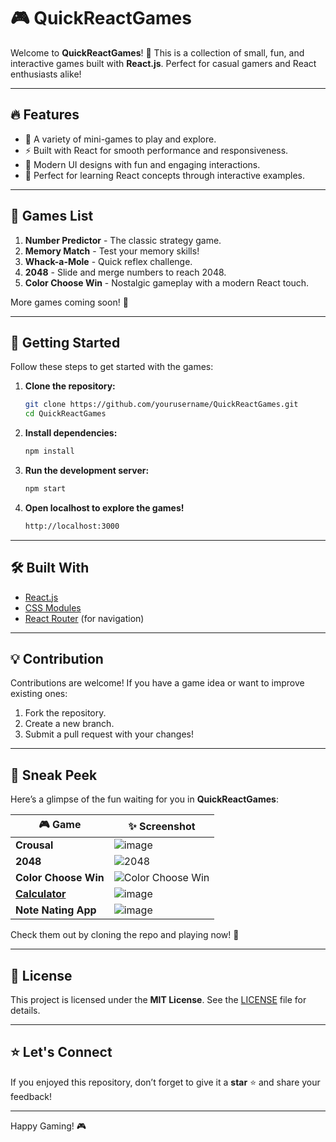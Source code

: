 # 🎮 QuickReactGames  

Welcome to **QuickReactGames**! 🚀 This is a collection of small, fun, and interactive games built with **React.js**. Perfect for casual gamers and React enthusiasts alike!  

---

## 🔥 Features  
- 🎲 A variety of mini-games to play and explore.  
- ⚡ Built with React for smooth performance and responsiveness.  
- 🎨 Modern UI designs with fun and engaging interactions.  
- 🌟 Perfect for learning React concepts through interactive examples.  

---

## 📜 Games List  
1. **Number Predictor** - The classic strategy game.  
2. **Memory Match** - Test your memory skills!  
3. **Whack-a-Mole** - Quick reflex challenge.  
4. **2048** - Slide and merge numbers to reach 2048.  
5. **Color Choose Win** - Nostalgic gameplay with a modern React touch.  

More games coming soon! 🎉  

---

## 🚀 Getting Started  

Follow these steps to get started with the games:  

1. **Clone the repository:**  
   ```bash
   git clone https://github.com/yourusername/QuickReactGames.git
   cd QuickReactGames
   ```
2. **Install dependencies:**
   ```bash
   npm install
   ```
3. **Run the development server:**
   ```bash
   npm start
   ```
4. **Open localhost to explore the games!**
   ```bash
   http://localhost:3000
   ```
---
## 🛠️ Built With  
- [React.js](https://reactjs.org/)  
- [CSS Modules](https://github.com/css-modules/css-modules)  
- [React Router](https://reactrouter.com/) (for navigation)  

---

## 💡 Contribution  

Contributions are welcome! If you have a game idea or want to improve existing ones:  
1. Fork the repository.  
2. Create a new branch.  
3. Submit a pull request with your changes!  

---

## 👀 Sneak Peek  

Here’s a glimpse of the fun waiting for you in **QuickReactGames**:  

| 🎮 Game          | ✨ Screenshot                                                                 |
|------------------|------------------------------------------------------------------------------|
| **Crousal**  | ![image](https://github.com/user-attachments/assets/93c72b17-ded5-42cb-9ea8-b79e972cd17c) |
| **2048**         | ![2048](https://github.com/user-attachments/assets/99644992-d72e-4183-a6f2-3182270f181f)             |
| **Color Choose Win** | ![Color Choose Win](https://github.com/user-attachments/assets/dc696a00-f8c9-44d7-bdbe-c90f4c4abce6)
| **[Calculator](https://calcivibhu.netlify.app/)** | ![image](https://github.com/user-attachments/assets/54869832-7b21-4791-b279-3c7ba60604a3) |
| **Note Nating App** | ![image](https://github.com/user-attachments/assets/8ddd09c8-52da-4127-950e-5480ba5456b6) |



Check them out by cloning the repo and playing now! 🚀  

---

## 📝 License  

This project is licensed under the **MIT License**. See the [LICENSE](LICENSE) file for details.  

---

## ⭐ Let's Connect  

If you enjoyed this repository, don’t forget to give it a **star** ⭐ and share your feedback!  

---

Happy Gaming! 🎮  

   
